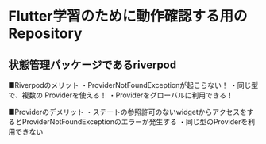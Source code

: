 # Flutter学習のために動作確認する用のRepository

## 状態管理パッケージであるriverpod
■Riverpodのメリット
・ProviderNotFoundExceptionが起こらない！
・同じ型で、複数の Providerを使える！
・Providerをグローバルに利用できる！

■Providerのデメリット
・ステートの参照許可のないwidgetからアクセスをするとProviderNotFoundExceptionのエラーが発生する
・同じ型のProviderを利用できない


